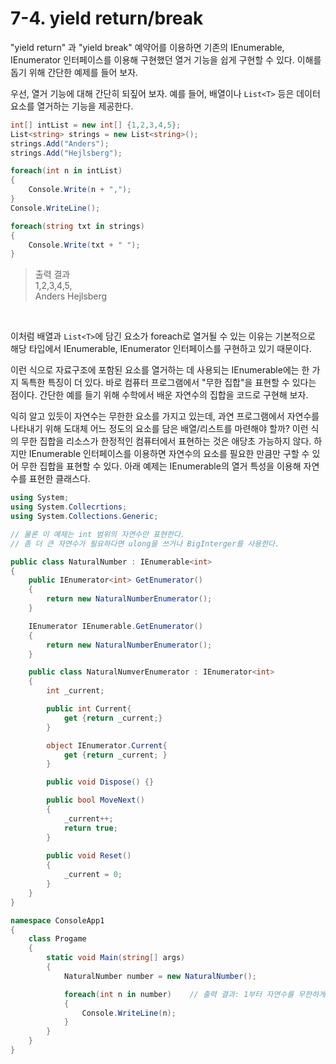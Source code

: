# 7-4. yield return/break

"yield return" 과 "yield break" 예약어를 이용하면 기존의 IEnumerable, IEnumerator 인터페이스를 이용해 구현했던 열거 기능을 쉽게 구현할 수 있다. 이해를 돕기 위해 간단한 예제를 들어 보자. 
<br>

우선, 열거 기능에 대해 간단히 되짚어 보자. 예를 들어, 배열이나 `List<T>` 등은 데이터 요소를 열거하는 기능을 제공한다. 

```cs
int[] intList = new int[] {1,2,3,4,5};
List<string> strings = new List<string>();
strings.Add("Anders");
strings.Add("Hejlsberg");

foreach(int n in intList)
{
    Console.Write(n + ",");
}
Console.WriteLine();

foreach(string txt in strings)
{
    Console.Write(txt + " ");
}
``` 
> 출력 결과 <br>
1,2,3,4,5, <br>
Anders Hejlsberg
<br>

이처럼 배열과 `List<T>`에 담긴 요소가 foreach로 열거될 수 있는 이유는 기본적으로 해당 타입에서 IEnumerable, IEnumerator 인터페이스를 구현하고 있기 때문이다. 
<br>

이런 식으로 자료구조에 포함된 요소를 열거하는 데 사용되는 IEnumerable에는 한 가지 독특한 특징이 더 있다. 바로 컴퓨터 프로그램에서 "무한 집합"을 표현할 수 있다는 점이다. 간단한 예를 들기 위해 수학에서 배운 자연수의 집합을 코드로 구현해 보자. 
<br>

익히 알고 있듯이 자연수는 무한한 요소를 가지고 있는데, 과연 프로그램에서 자연수를 나타내기 위해 도대체 어느 정도의 요소를 담은 배열/리스트를 마련해야 할까? 이런 식의 무한 집합을 리소스가 한정적인 컴퓨터에서 표현하는 것은 애당초 가능하지 않다. 하지만 IEnumerable 인터페이스를 이용하면 자연수의 요소를 필요한 만큼만 구할 수 있어 무한 집합을 표현할 수 있다. 아래 예제는 IEnumerable의 열거 특성을 이용해 자연수를 표현한 클래스다. 
<br>

```cs
using System; 
using System.Collecrtions;
using System.Collections.Generic;

// 물론 이 예제는 int 범위의 자연수만 표현한다. 
// 좀 더 큰 자연수가 필요하다면 ulong을 쓰거나 BigInterger를 사용한다. 

public class NaturalNumber : IEnumerable<int>
{
    public IEnumerator<int> GetEnumerator()
    {
        return new NaturalNumberEnumerator();
    }

    IEnumerator IEnumerable.GetEnumerator()
    {
        return new NaturalNumberEnumerator();
    }

    public class NaturalNumverEnumerator : IEnumerator<int>
    {
        int _current;

        public int Current{
            get {return _current;}
        }

        object IEnumerator.Current{
            get {return _current; }
        }

        public void Dispose() {}

        public bool MoveNext()
        {
            _current++; 
            return true;
        }
        
        public void Reset()
        {
            _current = 0;
        }
    }
}

namespace ConsoleApp1
{
    class Progame
    {
        static void Main(string[] args)
        {
            NaturalNumber number = new NaturalNumber();

            foreach(int n in number)    // 출력 결과: 1부터 자연수를 무한하게 출력
            {
                Console.WriteLine(n);
            }
        }
    }
}

```